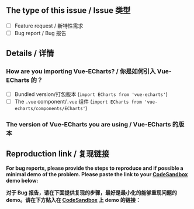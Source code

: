 ## The type of this issue / Issue 类型

- [ ] Feature request / 新特性需求
- [ ] Bug report / Bug 报告

## Details / 详情

### How are you importing Vue-ECharts? / 你是如何引入 Vue-ECharts 的？

- [ ] Bundled version/打包版本 (`import ECharts from 'vue-echarts'`)
- [ ] The `.vue` component/`.vue` 组件 (`import ECharts from 'vue-echarts/components/ECharts'`)

### The version of Vue-ECharts you are using / Vue-ECharts 的版本



## Reproduction link / 复现链接

**For bug reports, please provide the steps to reproduce and if possible a minimal demo of the problem. Please paste the link to your [CodeSandbox](https://codesandbox.io/s/vue) demo below:**

**对于 Bug 报告，请在下面提供复现的步骤，最好是最小化的能够重现问题的 demo。请在下方贴入在 [CodeSandbox](https://codesandbox.io/s/vue) 上 demo 的链接：**
